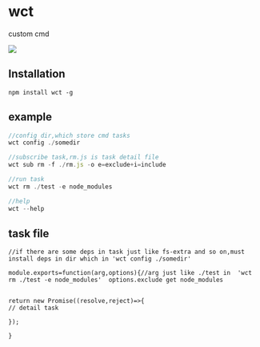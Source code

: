 # wct

custom cmd

![](https://img.shields.io/npm/v/wct.svg?style=flat)

## Installation

```
npm install wct -g
```

## example

```js
//config dir,which store cmd tasks
wct config ./somedir

//subscribe task,rm.js is task detail file
wct sub rm -f ./rm.js -o e=exclude+i=include

//run task
wct rm ./test -e node_modules

//help
wct --help

```

## task file

```
//if there are some deps in task just like fs-extra and so on,must install deps in dir which in 'wct config ./somedir'

module.exports=function(arg,options){//arg just like ./test in  'wct rm ./test -e node_modules'  options.exclude get node_modules


return new Promise((resolve,reject)=>{
// detail task

});

}

```
